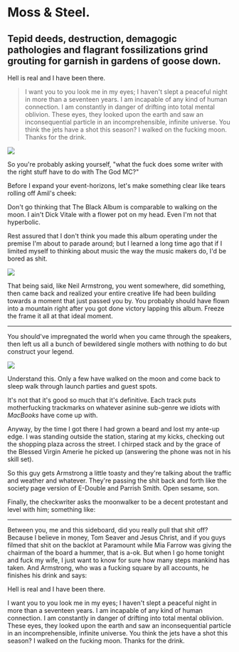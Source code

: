 <div class="col col--main">

<h1 id="moss-steel.">Moss &amp; Steel.</h1>
<h2 id="tepid-deeds-destruction-demagogic-pathologies-and-flagrant-fossilizations-grind-grouting-for-garnish-in-gardens-of-goose-down.">Tepid deeds, destruction, demagogic pathologies and flagrant fossilizations grind grouting for garnish in gardens of goose down.</h2>
<p>Hell is real and I have been there.</p>
<blockquote>
<p>I want you to you look me in my eyes; I haven't slept a peaceful night in more than a seventeen years. I am incapable of any kind of human connection. I am constantly in danger of drifting into total mental oblivion. These eyes, they looked upon the earth and saw an inconsequential particle in an incomprehensible, infinite universe. You think the jets have a shot this season? I walked on the fucking moon. Thanks for the drink.</p>
</blockquote>
<img class="img" src="http://cloud.ahfr.org/22e5b4d0a9872511881f.jpg" />
<p class="u-center">
So you're probably asking yourself, &quot;what the fuck does some writer with the right stuff have to do with The God MC?&quot;
</p>

</div>

<div class="col">

<p>Before I expand your event-horizons, let's make something clear like tears rolling off Amil's cheek:</p>
<p>Don't go thinking that The Black Album is comparable to walking on the moon. I ain't Dick Vitale with a flower pot on my head. Even I'm not that hyperbolic.</p>
<p>Rest assured that I don't think you made this album operating under the premise I'm about to parade around; but I learned a long time ago that if I limited myself to thinking about music the way the music makers do, I'd be bored as shit.</p>
<img class="img img--right" src="http://cloud.ahfr.org/f24929a0407db76c9747.jpg" />
<p>That being said, like Neil Armstrong, you went somewhere, did something, then came back and realized your entire creative life had been building towards a moment that just passed you by. You probably should have flown into a mountain right after you got done victory lapping this album. Freeze the frame it all at that ideal moment.</p>
<hr class="u-absolute--before" />

<p>You should've impregnated the world when you came through the speakers, then left us all a bunch of bewildered single mothers with nothing to do but construct your legend.</p>
</div>

<div class="col">

<img class="img img--small" src="http://cloud.ahfr.org/fa1a767d0c98ea5d33f4.jpg" />
<p>Understand this. Only a few have walked on the moon and come back to sleep walk through launch parties and guest spots.</p>
<p>It's not that it's good so much that it's definitive. Each track puts motherfucking trackmarks on whatever asinine sub-genre we idiots with <em>MacBooks</em> have come up with.</p>
<p>Anyway, by the time I got there I had grown a beard and lost my ante-up edge. I was standing outside the station, staring at my kicks, checking out the shopping plaza across the street. I chirped stack and by the grace of the Blessed Virgin Amerie he picked up (answering the phone was not in his skill set).</p>
<p>So this guy gets Armstrong a little toasty and they're talking about the traffic and weather and whatever. They're passing the shit back and forth like the society page version of E-Double and Parrish Smith. Open sesame, son.</p>
<p>Finally, the checkwriter asks the moonwalker to be a decent protestant and level with him; something like:</p>
</div>

<hr class="u-absolute--before" />

<p>Between you, me and this sideboard, did you really pull that shit off? Because I believe in money, Tom Seaver and Jesus Christ, and if you guys filmed that shit on the backlot at Paramount while Mia Farrow was giving the chairman of the board a hummer, that is a-ok. But when I go home tonight and fuck my wife, I just want to know for sure how many steps mankind has taken. And Armstrong, who was a fucking square by all accounts, he finishes his drink and says:</p>
<p>Hell is real and I have been there.</p>
<p>I want you to you look me in my eyes; I haven't slept a peaceful night in more than a seventeen years. I am incapable of any kind of human connection. I am constantly in danger of drifting into total mental oblivion. These eyes, they looked upon the earth and saw an inconsequential particle in an incomprehensible, infinite universe. You think the jets have a shot this season? I walked on the fucking moon. Thanks for the drink.</p>
<!-- We're missing the people we need in key places in order to get ahead and truly dominate, but that's OK, because our competitors don't have them either, so no one really gets ahead, and the customers end up with the same middling products over and over. -->


